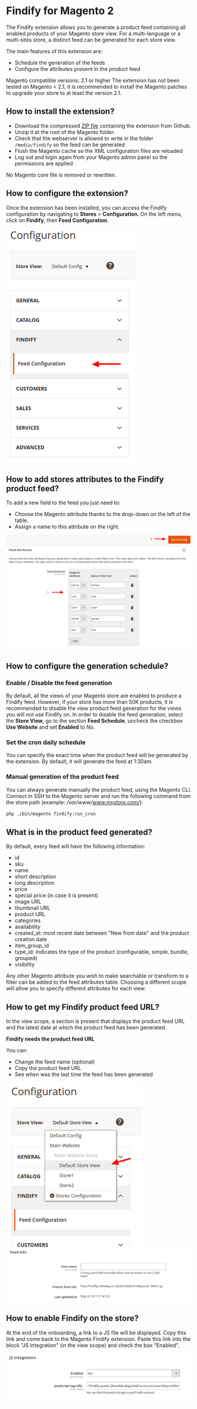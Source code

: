 Findify for Magento 2
=====================

The Findify extension allows you to generate a product feed containing all enabled products of your Magento store view.
For a multi-language or a multi-sites store, a distinct feed can be generated for each store view.

The main features of this extension are:
- Schedule the generation of the feeds
- Configure the attributes present in the product feed

Magento compatible versions: 2.1 or higher
The extension has not been tested on Magento < 2.1, it is recommended to install the Magento patches to upgrade your store to at least the version 2.1.

## How to install the extension?

* Download the compressed [ZIP file](https://github.com/findify/findify-magento2/archive/master.zip "ZIP") containing the extension from Github.
* Unzip it at the root of the Magento folder.
* Check that the webserver is allowed to write in the folder `/media/findify` so the feed can be generated
* Flush the Magento cache so the XML configuration files are reloaded
* Log out and login again from your Magento admin panel so the permissions are applied

No Magento core file is removed or rewritten.

## How to configure the extension?

Once the extension has been installed, you can access the Findify configuration by navigating to **Stores** > **Configuration**.
On the left menu, click on **Findify**, then **Feed Configuration**.

![system_configuration](doc/system_configuration.png)

## How to add stores attributes to the Findify product feed?

To add a new field to the feed you just need to:
- Choose the Magento attribute thanks to the drop-down on the left of the table.
- Assign a name to this attribute on the right. 

![feed_attributes](doc/feed_attributes.png)

## How to configure the generation schedule?

### Enable / Disable the feed generation
By default, all the views of your Magento store are enabled to produce a Findify feed. However, if your store has more than 50K products, it is recommended to disable the view product feed generation for the views you will not use Findify on. In order to disable the feed generation, select the **Store View**, go to the section **Feed Schedule**, uncheck the checkbox **Use Website** and set **Enabled** to *No*.

### Set the cron daily schedule

You can specify the exact time when the product feed will be generated by the extension. By default, it will generate the feed at 1:30am.

### Manual generation of the product feed

You can always generate manually the product feed, using the Magento CLI.
Connect in SSH to the Magento server and run the following command from the store path (example: */var/www/www.mystore.com/*):

```bash
php ./bin/magento findify:run_cron 
```

## What is in the product feed generated?
By default, every feed will have the following information:
* id
* sku
* name
* short description
* long description
* price
* special price (in case it is present)
* image URL
* thumbnail URL
* product URL
* categories
* availability
* created_at: most recent date between "New from date" and the product creation date
* item_group_id
* type_id: indicates the type of the product (configurable, simple, bundle, grouped)
* visibility

Any other Magento attribute you wish to make searchable or transform to a filter can be added to the feed attributes table. Choosing a different scope will allow you to specify different attributes for each view.

## How to get my Findify product feed URL?
In the view scope, a section is present that displays the product feed URL and the latest date at which the product feed has been generated.

**Findify needs the product feed URL**

You can:
* Change the feed name (optional)
* Copy the product feed URL
* See when was the last time the feed has been generated

![store_view](doc/store_view.png)
![feed_info](doc/feed_info.png)

## How to enable Findify on the store?
At the end of the onboarding, a link to a JS file will be displayed. Copy this link and come back to the Magento Findify extension. Paste this link into the block "JS Integration" (in the view scope) and check the box "Enabled".

![js_integration](doc/js_integration.png)